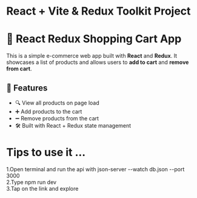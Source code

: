 # React + Vite & Redux Toolkit Project

# 🛒 React Redux Shopping Cart App

This is a simple e-commerce web app built with **React** and **Redux**. It showcases a list of products and allows users to **add to cart** and **remove from cart**.

## 🚀 Features

- 🔍 View all products on page load
- ➕ Add products to the cart
- ➖ Remove products from the cart
- 🛠️ Built with React + Redux state management

# Tips to use it ...
1.Open terminal and run the api with json-server --watch db.json --port 3000
<br>
2.Type npm run dev
<br>
3.Tap on the link and explore